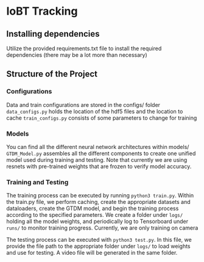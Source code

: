 # IoBT Tracking

## Installing dependencies
Utilize the provided requirements.txt file to install the required dependencies (there may be a lot more than necessary)

## Structure of the Project

### Configurations
Data and train configurations are stored in the configs/ folder
```data_configs.py``` holds the location of the hdf5 files and the location to cache
```train_configs.py``` consists of some parameters to change for training

### Models

You can find all the different neural network architectures within models/
```GTDM_Model.py``` assembles all the different components to create one unified model used during training and testing. Note that currently we are using resnets with pre-trained weights that are frozen to verify model accuracy. 

### Training and Testing 

The training process can be executed by running ```python3 train.py```. Within the train.py file, we perform caching, create the appropriate datasets and dataloaders, create the GTDM model, and begin the training process according to the specified parameters. We create a folder under ```logs/``` holding all the model weights, and periodically log to Tensorboard under ```runs/``` to monitor training progress. Currently, we are only training on camera

The testing process can be executed with ```python3 test.py```. In this file, we provide the file path to the appropriate folder under ```logs/``` to load weights and use for testing. A video file will be generated in the same folder.